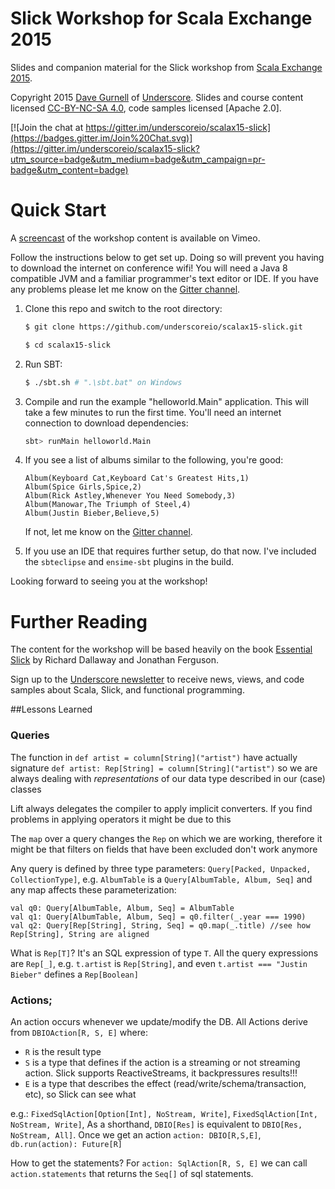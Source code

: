 Slick Workshop for Scala Exchange 2015
======================================

Slides and companion material for the Slick workshop from [Scala Exchange 2015].

Copyright 2015 [Dave Gurnell] of [Underscore].
Slides and course content licensed [CC-BY-NC-SA 4.0],
code samples licensed [Apache 2.0].

[![Join the chat at https://gitter.im/underscoreio/scalax15-slick](https://badges.gitter.im/Join%20Chat.svg)](https://gitter.im/underscoreio/scalax15-slick?utm_source=badge&utm_medium=badge&utm_campaign=pr-badge&utm_content=badge)

# Quick Start

A [screencast] of the workshop content is available on Vimeo.

Follow the instructions below to get set up.
Doing so will prevent you having to download the internet on conference wifi!
You will need a Java 8 compatible JVM and a familiar programmer's text editor or IDE.
If you have any problems please let me know on the [Gitter channel].

1. Clone this repo and switch to the root directory:

    ~~~ bash
    $ git clone https://github.com/underscoreio/scalax15-slick.git

    $ cd scalax15-slick
    ~~~

2. Run SBT:

    ~~~ bash
    $ ./sbt.sh # ".\sbt.bat" on Windows
    ~~~

3. Compile and run the example "helloworld.Main" application.
   This will take a few minutes to run the first time.
   You'll need an internet connection to download dependencies:

   ~~~ bash
   sbt> runMain helloworld.Main
   ~~~

4. If you see a list of albums similar to the following, you're good:

    ~~~
    Album(Keyboard Cat,Keyboard Cat's Greatest Hits,1)
    Album(Spice Girls,Spice,2)
    Album(Rick Astley,Whenever You Need Somebody,3)
    Album(Manowar,The Triumph of Steel,4)
    Album(Justin Bieber,Believe,5)
    ~~~

   If not, let me know on the [Gitter channel].

5. If you use an IDE that requires further setup, do that now.
   I've included the `sbteclipse` and `ensime-sbt` plugins in the build.

Looking forward to seeing you at the workshop!

# Further Reading

The content for the workshop will be based heavily on the book
[Essential Slick] by Richard Dallaway and Jonathan Ferguson.

Sign up to the [Underscore newsletter] to receive news, views,
and code samples about Scala, Slick, and functional programming.

[screencast]: https://vimeo.com/148074461
[Essential Slick]: http://underscore.io/books/essential-slick
[Scala Exchange 2015]: http://scala.exchange
[Dave Gurnell]: http://davegurnell.com
[Underscore]: http://underscore.io
[CC-BY-NC-SA 4.0]: http://creativecommons.org/licenses/by-nc-sa/4.0/
[Apache 2]: http://www.apache.org/licenses/LICENSE-2.0
[Underscore newsletter]: http://underscore.io/newsletter.html
[Gitter channel]: https://gitter.im/underscoreio/scalax15-slick


##Lessons Learned
### Queries
 The function in     `def artist = column[String]("artist")` have actually signature `def artist: Rep[String] = column[String]("artist")` so we are always dealing with _representations_ of our data type described in our (case) classes

 Lift always delegates the compiler to apply implicit converters. If you find problems in applying operators it might be due to this

 The `map` over a query changes the `Rep` on which we are working, therefore it might be that filters on fields that have been excluded don't work anymore

 Any query is defined by three type parameters: `Query[Packed, Unpacked, CollectionType]`, e.g. `AlbumTable` is a `Query[AlbumTable, Album, Seq]` and any map affects these parameterization:
  
  
  ``` 
  val q0: Query[AlbumTable, Album, Seq] = AlbumTable
  val q1: Query[AlbumTable, Album, Seq] = q0.filter(_.year === 1990)
  val q2: Query[Rep[String], String, Seq] = q0.map(_.title) //see how Rep[String], String are aligned
  ```  

 What is `Rep[T]`? It's an SQL expression of type `T`. All the query expressions are `Rep[_]`, e.g. `t.artist` is `Rep[String]`, and even `t.artist === "Justin Bieber"` defines a `Rep[Boolean]` 

### Actions;
 An action occurs whenever we update/modify the DB. All Actions derive from `DBIOAction[R, S, E]` where:
 - `R` is the result type 
 - `S` is a type that defines if the action is a streaming or not streaming action. Slick supports ReactiveStreams, it backpressures results!!!
 - `E` is a type that describes the effect (read/write/schema/transaction, etc), so Slick can see what 
 
 e.g.: `FixedSqlAction[Option[Int], NoStream, Write]`, `FixedSqlAction[Int, NoStream, Write]`, 
 As a shorthand, `DBIO[Res]` is equivalent to `DBIO[Res, NoStream, All]`.
 Once we get an action `action: DBIO[R,S,E]`, `db.run(action): Future[R]`
 
 How to get the statements? For `action: SqlAction[R, S, E]` we can call `action.statements` that returns the `Seq[]` of sql statements. 